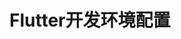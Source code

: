 <!--
 * @Author: Flutter开发环境配置
 * @Date: 2021-05-17 00:29:03
 * @LastEditTime: 2021-05-17 00:30:02
 * @LastEditors: Please set LastEditors
 * @Description: In User Settings Edit
 * @FilePath: /xiao_song_note/docs/flutter/README.md
-->
# Flutter开发环境配置